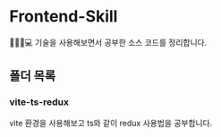 # Frontend-Skill

👨🏻‍💻💻 기술을 사용해보면서 공부한 소스 코드를 정리합니다.

## 폴더 목록

### vite-ts-redux

vite 환경을 사용해보고 ts와 같이 redux 사용법을 공부합니다.
